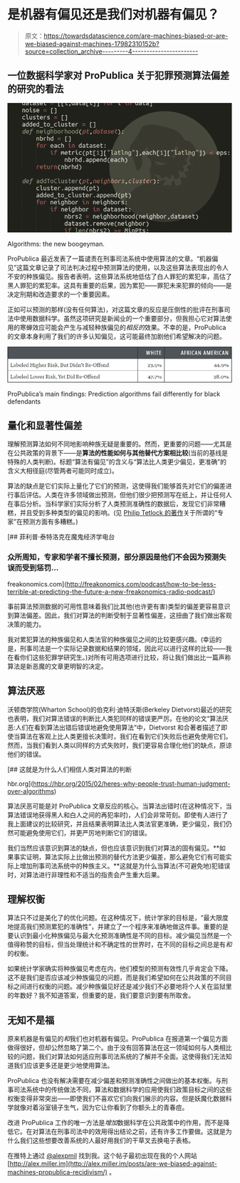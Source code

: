 # 是机器有偏见还是我们对机器有偏见？

> 原文：<https://towardsdatascience.com/are-machines-biased-or-are-we-biased-against-machines-17982310152b?source=collection_archive---------4----------------------->

## 一位数据科学家对 ProPublica 关于犯罪预测算法偏差的研究的看法

![](img/cec423c3714d3c32600bfd6fe847e051.png)

Algorithms: the new boogeyman.

ProPublica 最近发表了一篇谴责在刑事司法系统中使用算法的文章。“机器偏见”这篇文章记录了司法判决过程中预测算法的使用，以及这些算法表现出的令人不安的种族偏见。报告者表明，这些算法系统地低估了白人罪犯的累犯率，高估了黑人罪犯的累犯率。这具有重要的后果，因为累犯——罪犯未来犯罪的倾向——是决定刑期和改造要求的一个重要因素。

正如可以预测的那样(没有任何算法)，对这篇文章的反应是压倒性的批评在刑事司法中使用数据科学。虽然这项研究是新闻业的一个重要部分，但我担心它对算法使用的寒蝉效应可能会产生与减轻种族偏见的*相反的*效果。不幸的是，ProPublica 的文章本身利用了我们的许多认知偏见，这可能最终加剧他们希望解决的问题。

![](img/dfbb10c6d4471dd0055f556ae20cfea9.png)

ProPublica’s main findings: Prediction algorithms fail differently for black defendants

## 量化和显著性偏差

理解预测算法如何不同地影响种族无疑是重要的。然而，更重要的问题——尤其是在公共政策的背景下——是**算法的性能如何与其他替代方案相比较**(当前的基线是特殊的人类判断)。标题“算法有偏见”的含义与“算法比人类更少偏见，更准确”的含义大相径庭(尽管两者可能同时成立)。

算法的缺点是它们实际上量化了它们的预测，这使得我们能够首先对它们的偏差进行事后评估。人类在许多领域做出预测，但他们很少把预测写在纸上，并让任何人在事后分析。当科学家们实际分析了人类预测准确性的数据后，发现它们非常糟糕，并且受到多种类型的偏见的影响。(见 [Philip Tetlock 的著作](http://www.amazon.com/Superforecasting-Science-Prediction-Philip-Tetlock/dp/0804136696)关于所谓的“专家”在预测方面有多糟糕。)

[](http://freakonomics.com/podcast/how-to-be-less-terrible-at-predicting-the-future-a-new-freakonomics-radio-podcast/) [## 菲利普·泰特洛克在魔鬼经济学电台

### 众所周知，专家和学者不擅长预测，部分原因是他们不会因为预测失误而受到惩罚…

freakonomics.com](http://freakonomics.com/podcast/how-to-be-less-terrible-at-predicting-the-future-a-new-freakonomics-radio-podcast/) 

事前算法预测数据的可用性意味着我们比其他(也许更有害)类型的偏差更容易意识到算法偏差。因此，我们对算法的判断受制于显著性偏差，这扭曲了我们做出客观决策的能力。

我对累犯算法的种族偏见和人类法官的种族偏见之间的比较更感兴趣。(幸运的是，刑事司法是一个实际记录数据和结果的领域，因此可以进行这样的比较——我在看你们这些犯罪学研究生。)对所有可用选项进行比较，将让我们做出比一篇声称算法是新恶魔的文章更明智的决定。

## 算法厌恶

沃顿商学院(Wharton School)的伯克利·迪特沃斯(Berkeley Dietvorst)最近的研究也表明，我们对算法错误的判断比人类犯同样的错误更严厉。在他的论文“算法厌恶:人们在看到算法出错后错误地避免使用算法”中，Dietvorst 和合著者描述了即使当算法在客观上比人类更擅长决策时，我们在看到它们失败后也避免使用它们。然而，当我们看到人类以同样的方式失败时，我们更容易合理化他们的缺点，原谅他们的错误。

[](https://hbr.org/2015/02/heres-why-people-trust-human-judgment-over-algorithms) [## 这就是为什么人们相信人类对算法的判断

hbr.org](https://hbr.org/2015/02/heres-why-people-trust-human-judgment-over-algorithms) 

算法厌恶可能是对 ProPublica 文章反应的核心。当算法出错时(在这种情况下，当算法错误地获得黑人和白人之间的再犯率时)，人们会非常苛刻。即使有人进行了我上面建议的比较研究，并且结果表明算法比人类法官更准确，更少偏见，我们仍然可能避免使用它们，并更严厉地判断它们的错误。

我们当然应该意识到算法的缺点，但也应该意识到我们对算法的固有偏见。**如果事实证明，算法实际上比做出预测的替代方法更少偏差，那么避免它们有可能实际上增加刑事司法系统中的种族主义。**这就是为什么当算法(不可避免地)犯错误时，对算法进行非理性和不适当的指责会产生重大后果。

## 理解权衡

算法只不过是美化了的优化问题。在这种情况下，统计学家的目标是，“最大限度地提高我们预测累犯的准确性”，并建立了一个程序来准确地做这件事。重要的是要认识到最小化种族偏见与最大化预测准确性是不同的目标。减少偏见当然是一个值得称赞的目标，但当处理统计和不确定性的世界时，在不同的目标之间总是有*和*的权衡。

如果统计学家确实将种族偏见考虑在内，他们模型的预测有效性几乎肯定会下降。这不是我们是否应该减少种族偏见的问题，而是我们希望如何在公共政策的不同目标之间进行权衡的问题。减少种族偏见好还是减少我们不必要地将个人关在监狱里的年数好？我不知道答案，但重要的是，我们要意识到要有所取舍。

## 无知不是福

原来机器是有偏见的*和*我们也对机器有偏见。ProPublica 在报道第一个偏见方面做得很好，但却公然忽略了第二个。由于没有回答算法在这一领域如何与人类相比较的问题，我们对算法如何适应刑事司法系统的了解并不全面。这使得我们无法知道我们应该更多还是更少地使用算法。

ProPublica 也没有解决需要在减少偏差和预测准确性之间做出的基本权衡。与刑事司法系统中的传统做法不同，算法和数据科学的应用使我们政策目标之间的这些权衡变得非常突出——即使我们不喜欢它们向我们展示的内容。但是妖魔化数据科学就像对着浴室镜子生气，因为它让你看到了你额头上的青春痘。

改进 ProPublica 工作的唯一方法是*增加*数据科学在公共政策中的作用，而不是降低它。在对算法在刑事司法中的效用得出结论之前，还有许多工作要做。这就是为什么我们这些想要改善系统的人最好用我们的干草叉去换电子表格。

在推特上通过 [@alexpmil](https://twitter.com/alexpmil) 找到我。这个帖子最初出现在我的个人网站 [http://alex.miller.im](http://alex.miller.im/posts/are-we-biased-against-machines-propublica-recidivism/) 。